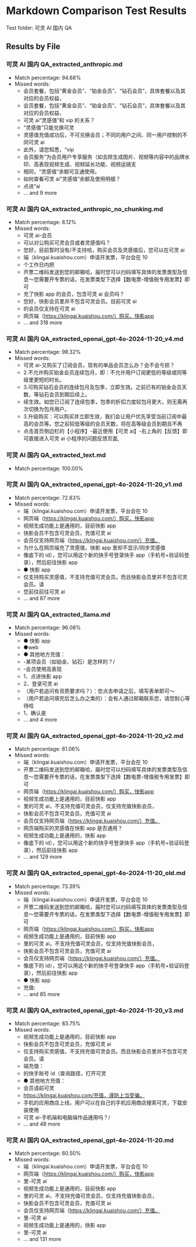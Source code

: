# Markdown Comparison Test Results

Test folder: 可灵 AI 国内 QA

## Results by File

### 可灵 AI 国内 QA_extracted_anthropic.md

- Match percentage: 94.68%
- Missed words:
  - 会员套餐，包括“黄金会员”、“铂金会员”、“钻石会员”，具体套餐以及其对应的会员权益，
  - 会员套餐，包括“黄金会员”、“铂金会员”、“钻石会员”，具体套餐以及其对应的会员权益，
  - 可灵 ai“灵感值”和 vip 的关系？
  - “灵感值”只能兑换可灵
  - 灵感值充值成功后，不可兑换会员；不同的用户之间、同一用户控制的不同可灵 ai
  - 此外，请您知悉，“vip
  - 会员服务”为会员用户专享服务（如去除生成图片、视频等内容中的品牌水印、高表现视频生成、视频延长功能、视频运镜支
  - 相同，“灵感值”余额可互通使用。
  - 如何查看可灵 ai“灵感值”余额及使用明细？
  - 点进“ai
  - ... and 9 more

### 可灵 AI 国内 QA_extracted_anthropic_no_chunking.md

- Match percentage: 8.12%
- Missed words:
  - 可灵 ai-会员
  - 可以对公购买可灵会员或者灵感值吗？
  - 您好，目前暂时没有/不支持哈，购买会员及灵感值后，您可以在可灵 ai
  - 端（klingai.kuaishou.com）申请开发票，平台会在 10
  - 个工作日内把
  - 开票二维码发送到您的邮箱哈，届时您可以扫码填写具体的发票类型及信息～您需要开专票的话，在发票类型下选择【数电票-增值税专用发票】即可
  - 充了快影 app 的会员，包含可灵 ai 会员吗？
  - 您好，快影会员里并不包含可灵会员。目前可灵 ai
  - 的会员仅支持在可灵 ai
  - 网页端（https://klingai.kuaishou.com/）购买，快影app
  - ... and 318 more

### 可灵 AI 国内 QA_extracted_openai_gpt-4o-2024-11-20_v4.md

- Match percentage: 98.32%
- Missed words:
  - 可灵 ai-又购买了订阅会员，现有的单品会员怎么办？会不会亏损？
  - 2.不允许购买铂金会员连续包月，即：不允许用户订阅更低的等级或同等级里更短的时长。
  - 3.可购买钻石会员的连续包月及包季，立即生效。之前已有的铂金会员天数，等钻石会员到期后续上。
  - 续生效。如您已订阅了连续包季，包季的折扣力度较包月更大，则无需再次切换为包月用户。
  - 3.升级购买：可以购买并立即生效，我们会让用户优先享受当前订阅中最高的会员等。您之前较低等级的会员天数，将在高等级会员到期且不再
  - 点击首页侧边栏的【小程序】-最近使用【可灵 ai】-右上角的【反馈】即可直接进入可灵 ai 小程序的问题反馈页面,

### 可灵 AI 国内 QA_extracted_text.md

- Match percentage: 100.00%

### 可灵 AI 国内 QA_extracted_openai_gpt-4o-2024-11-20_v1.md

- Match percentage: 72.83%
- Missed words:
  - 端（klingai.kuaishou.com）申请开发票，平台会在 10
  - 网页端（https://klingai.kuaishou.com/）购买，快影app
  - 视频生成功能上是通用的，目前快影 app
  - 快影会员不包含可灵会员，充值可灵 ai
  - 会员仅支持网页端（https://klingai.kuaishou.com/）充值。
  - 为什么在网页端充了灵感值，快影 app 里却不显示/同步灵感值
  - 像底下的 id），您可以用这个新的快手号登录快手 app（手机号+验证码登录），然后前往快影 app
  - ● 快影 app
  - 仅支持购买灵感值，不支持充值可灵会员。而且快影会员里并不包含可灵会员。请
  - 您前往前往可灵 ai
  - ... and 87 more

### 可灵 AI 国内 QA_extracted_llama.md

- Match percentage: 96.08%
- Missed words:
  - ● 快影 app
  - ●web
  - ● 其他地方充值：
  - -某项会员（如铂金、钻石）是怎样的？/
  - -会员使用高表现
  - 1、点进快影 app
  - 2、登录可灵 ai
  - （用户若追问有资质要求吗？）：您点击申请之后，填写表单即可～
  - （用户若追问填完后怎么办之类的）：会有人通过邮箱联系您，请您耐心等待哈
  - 1、确认是
  - ... and 4 more

### 可灵 AI 国内 QA_extracted_openai_gpt-4o-2024-11-20_v2.md

- Match percentage: 61.06%
- Missed words:
  - 端（klingai.kuaishou.com）申请开发票，平台会在 10
  - 开票二维码发送到您的邮箱哈，届时您可以扫码填写具体的发票类型及信息～您需要开专票的话，在发票类型下选择【数电票-增值税专用发票】即可
  - 网页端（https://klingai.kuaishou.com/）购买，快影app
  - 视频生成功能上是通用的，目前快影 app
  - 里的可灵 ai，不支持充值可灵会员，仅支持充值快影会员，
  - 快影会员不包含可灵会员，充值可灵 ai
  - 会员仅支持网页端（https://klingai.kuaishou.com/）充值。
  - 网页端购买的灵感值在快影 app 是否通用？
  - 视频生成功能上是通用的，快影 app
  - 像底下的 id），您可以用这个新的快手号登录快手 app（手机号+验证码登录），然后前往快影 app
  - ... and 129 more

### 可灵 AI 国内 QA_extracted_openai_gpt-4o-2024-11-20_old.md

- Match percentage: 73.39%
- Missed words:
  - 端（klingai.kuaishou.com）申请开发票，平台会在 10
  - 开票二维码发送到您的邮箱哈，届时您可以扫码填写具体的发票类型及信息～您需要开专票的话，在发票类型下选择【数电票-增值税专用发票】即可
  - 网页端（https://klingai.kuaishou.com/）购买，快影app
  - 视频生成功能上是通用的，目前快影 app
  - 里的可灵 ai，不支持充值可灵会员，仅支持充值快影会员，
  - 快影会员不包含可灵会员，充值可灵 ai
  - 会员仅支持网页端（https://klingai.kuaishou.com/）充值。
  - 像底下的 id），您可以用这个新的快手号登录快手 app（手机号+验证码登录），然后前往快影 app
  - ● 快影 app
  - 充值:
  - ... and 85 more

### 可灵 AI 国内 QA_extracted_openai_gpt-4o-2024-11-20_v3.md

- Match percentage: 83.75%
- Missed words:
  - 视频生成功能上是通用的，目前快影 app
  - 快影会员不包含可灵会员，充值可灵 ai
  - 仅支持购买灵感值，不支持充值可灵会员。而且快影会员里并不包含可灵会员。请
  - 端充值：
  - 的快手账号 id（查询路径，打开可灵
  - ● 其他地方充值：
  - 会员请前可灵
  - https://klingai.kuaishou.com/充值，谨防上当受骗。
  - 手机的应用商店上线，用户可以在自己的手机应用商店搜索可灵，下载安装使用
  - 可灵 ai-手机端和电脑端作品通用吗？/
  - ... and 48 more

### 可灵 AI 国内 QA_extracted_openai_gpt-4o-2024-11-20.md

- Match percentage: 60.50%
- Missed words:
  - 端（klingai.kuaishou.com）申请开发票，平台会在 10
  - 网页端（https://klingai.kuaishou.com/）购买，快影app
  - 里-可灵 ai
  - 视频生成功能上是通用的，目前快影 app
  - 里的可灵 ai，不支持充值可灵会员，仅支持充值快影会员，
  - 快影会员不包含可灵会员，充值可灵 ai
  - 会员仅支持网页端（https://klingai.kuaishou.com/）充值。
  - 里-可灵 ai
  - 视频生成功能上是通用的，快影 app
  - 里-可灵 ai
  - ... and 131 more

